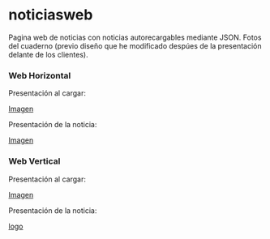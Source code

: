 # noticiasweb
Pagina web de noticias con noticias autorecargables mediante JSON.
Fotos del cuaderno (previo diseño que he modificado despúes de la presentación delante de los clientes).
### Web Horizontal
Presentación al cargar:

[Imagen](http://i.imgur.com/oYJRXlw.jpg)

Presentación de la noticia:

[Imagen](http://i.imgur.com/XXtY5UM.jpg)

### Web Vertical 
Presentación al cargar:

[Imagen](http://i.imgur.com/Pbqtvzz.jpg)

Presentación de la noticia:

[logo](http://i.imgur.com/nmypSqj.jpg)
